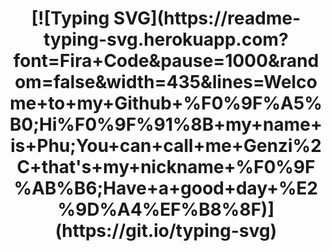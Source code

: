 
<!--
**Genzi135/Genzi135** is a ✨ _special_ ✨ repository because its `README.md` (this file) appears on your GitHub profile.

Here are some ideas to get you started:

- 🔭 I’m currently working on ...
- 🌱 I’m currently learning ...
- 👯 I’m looking to collaborate on ...
- 🤔 I’m looking for help with ...
- 💬 Ask me about ...
- 📫 How to reach me: ...
- 😄 Pronouns: ...
- ⚡ Fun fact: ...
-->

<h1 align="center">
[![Typing SVG](https://readme-typing-svg.herokuapp.com?font=Fira+Code&pause=1000&random=false&width=435&lines=Welcome+to+my+Github+%F0%9F%A5%B0;Hi%F0%9F%91%8B+my+name+is+Phu;You+can+call+me+Genzi%2C+that's+my+nickname+%F0%9F%AB%B6;Have+a+good+day+%E2%9D%A4%EF%B8%8F)](https://git.io/typing-svg)
  
</h1>
<!--![Animated GIF](https://github.com/Genzi135/Genzi135/blob/master/assets/bg-pixel.gif)-->

